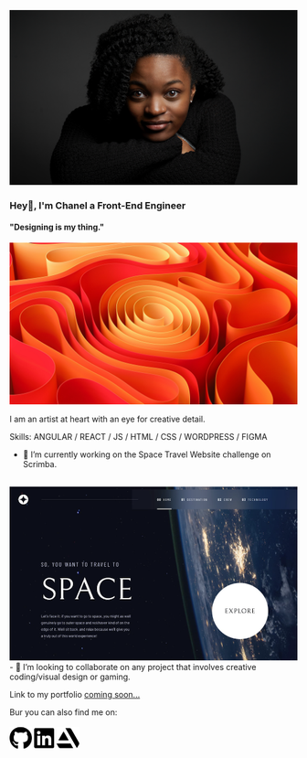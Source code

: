 <img 
     src="chanel_profilephoto.png" 
     alt="profile photo of me" 
     width= 520rem>
### Hey👋, I'm Chanel a Front-End Engineer
#### "Designing is my thing."
<img
     src="li-zhang-K-DwbsTXliY-unsplash.jpg"
     alt="yellow and red 3d art"
     width=950rem>

I am an artist at heart with an eye for creative detail. 

Skills: ANGULAR / REACT / JS / HTML / CSS / WORDPRESS / FIGMA
<br>

- 🔭 I’m currently working on the Space Travel Website challenge on Scrimba. 
<br>
<img
     src="space_travelsite.png">
- 👯 I’m looking to collaborate on any project that involves creative coding/visual design or gaming. 

<br>

Link to my portfolio <a href="https://example.com" target="_blank">coming soon...</a>

Bur you can also find me on:
<br>
<br>
[<img src='github.svg' alt='github icon' height='40'>](https://github.com/chaneldevelops) [<img src='linkedin.svg' alt='linkedin icon' height='40'>](https://www.linkedin.com/in/chanel-thedesigner/) [<img src='artstation.svg' alt='artstation icon' height='40'>]([https://github.com/chaneldevelops](https://www.artstation.com/chanel_designs))
